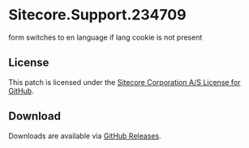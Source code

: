 # Sitecore.Support.234709
form switches to en language if lang cookie is not present

## License  
This patch is licensed under the [Sitecore Corporation A/S License for GitHub](https://github.com/sitecoresupport/Sitecore.Support.234709/blob/master/LICENSE).  

## Download  
Downloads are available via [GitHub Releases](https://github.com/sitecoresupport/Sitecore.Support.234709/releases).  
